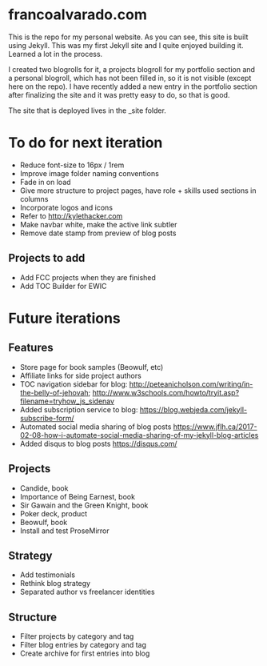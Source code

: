 # francoalvarado.com
This is the repo for my personal website. As you can see, this site is built using Jekyll. This was my first Jekyll site and I quite enjoyed building it. Learned a lot in the process. 

I created two blogrolls for it, a projects blogroll for my portfolio section and a personal blogroll, which has not been filled in, so it is not visible (except here on the repo). I have recently added a new entry in the portfolio section after finalizing the site and it was pretty easy to do, so that is good.

The site that is deployed lives in the \_site folder.

# To do for next iteration

- Reduce font-size to 16px / 1rem
- Improve image folder naming conventions
- Fade in on load
- Give more structure to project pages, have role + skills used sections in columns 
- Incorporate logos and icons
- Refer to http://kylethacker.com
- Make navbar white, make the active link subtler
- Remove date stamp from preview of blog posts

## Projects to add

- Add FCC projects when they are finished
- Add TOC Builder for EWIC

# Future iterations

## Features

- Store page for book samples (Beowulf, etc)
- Affiliate links for side project authors
- TOC navigation sidebar for blog: http://peteanicholson.com/writing/in-the-belly-of-jehovah; http://www.w3schools.com/howto/tryit.asp?filename=tryhow_js_sidenav
- Added subscription service to blog: https://blog.webjeda.com/jekyll-subscribe-form/
- Automated social media sharing of blog posts https://www.jflh.ca/2017-02-08-how-i-automate-social-media-sharing-of-my-jekyll-blog-articles
- Added disqus to blog posts https://disqus.com/

## Projects

- Candide, book
- Importance of Being Earnest, book
- Sir Gawain and the Green Knight, book
- Poker deck, product
- Beowulf, book
- Install and test ProseMirror

## Strategy

- Add testimonials
- Rethink blog strategy
- Separated author vs freelancer identities

## Structure

- Filter projects by category and tag
- Filter blog entries by category and tag
- Create archive for first entries into blog





